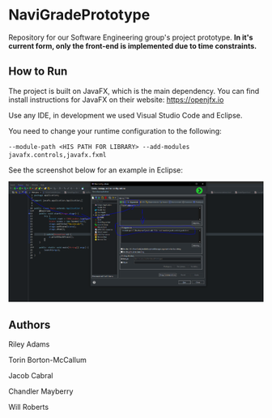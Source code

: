 # NaviGradePrototype
Repository for our Software Engineering group's project prototype. **In it's current form, only the front-end is implemented due to time constraints.**

## How to Run
The project is built on JavaFX, which is the main dependency. You can find install instructions for JavaFX on their website: https://openjfx.io

Use any IDE, in development we used Visual Studio Code and Eclipse.

You need to change your runtime configuration to the following:
```
--module-path <HIS PATH FOR LIBRARY> --add-modules javafx.controls,javafx.fxml
```
See the screenshot below for an example in Eclipse:

![ScreenShot](Dependency%20example.png)



## Authors
Riley Adams

Torin Borton-McCallum

Jacob Cabral

Chandler Mayberry

Will Roberts

